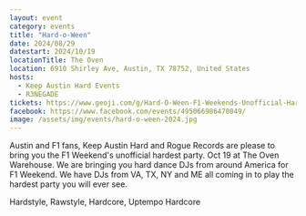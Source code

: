 ```yaml
---
layout: event
category: events
title: "Hard-o-Ween"
date: 2024/08/29
datestart: 2024/10/19
locationTitle: The Oven
location: 6910 Shirley Ave, Austin, TX 78752, United States
hosts:
  - Keep Austin Hard Events
  - R3NEGADE
tickets: https://www.geoji.com/g/Hard-O-Ween-F1-Weekends-Unofficial-Hardest-Party-9813
facebook: https://www.facebook.com/events/495066986470849/
image: /assets/img/events/hard-o-ween-2024.jpg
---
```


Austin and F1 fans, Keep Austin Hard and Rogue Records are please to bring you the F1 Weekend's unofficial hardest party. Oct 19 at The Oven Warehouse. We are bringing you hard dance DJs from around America for F1 Weekend. We have DJs from VA, TX, NY and ME all coming in to play the hardest party you will ever see.

Hardstyle, Rawstyle, Hardcore, Uptempo Hardcore